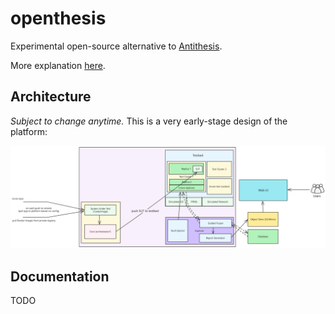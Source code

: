 # openthesis

Experimental open-source alternative to [Antithesis](https://antithesis.com).

More explanation [here](https://databases.systems/posts/open-source-antithesis-p1/).

## Architecture

*Subject to change anytime.* This is a very early-stage design of the platform:

![Architecture diagram](./docs/static/assets/openthesis-architecture.png)

## Documentation

TODO